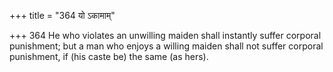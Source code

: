 +++
title = "364 यो ऽकामाम्"

+++
364	He who violates an unwilling maiden shall instantly suffer corporal punishment; but a man who enjoys a willing maiden shall not suffer corporal punishment, if (his caste be) the same (as hers).